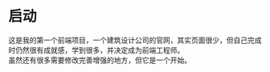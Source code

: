 # 启动
这是我的第一个前端项目，一个建筑设计公司的官网，其实页面很少，但自己完成时仍然很有成就感，学到很多，并决定成为前端工程师。</br>
虽然还有很多需要修改完善增强的地方，但它是一个开始。

